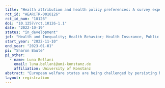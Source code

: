 ```yaml
---
title: "Health attribution and health policy preferences: A survey experiment"
rct_id: "AEARCTR-0010126"
rct_id_num: "10126"
doi: "10.1257/rct.10126-1.1"
date: "2022-10-19"
status: "in_development"
jel: "Health and Inequality; Health Behavior; Health Insurance, Public and Private; Welfare Economics; Equity, Justice, Inequality, and Other Normative Criteria and Measurement; "
start_year: "2022-11-10"
end_year: "2023-01-01"
pi: "Sharon Baute"
pi_other:
  - name: Luna Bellani
    email: luna.bellani@uni-konstanz.de
    affiliation: University of Konstanz
abstract: "European welfare states are being challenged by persisting health inequalities. Against this background, this study will examine the relation between health attribution and health policy preferences. The purpose is twofold. First, we aim to unravel how citizens attribute health inequalities and what the individual-level predictors of health inequality attribution are. Second, we aim to gain a better understanding of how health attribution shapes health policy preferences. To this end, the study draws on a survey experiment and observational data, to be fielded among the German population. The module is part of a large-N opinion survey on inequality and social mobility conducted by the University of Konstanz. "
layout: registration
---
```



